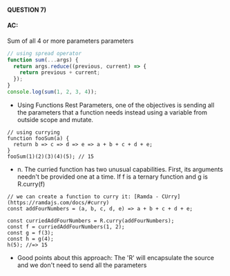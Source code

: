 #### QUESTION 7)

#### AC:
Sum of all 4 or more parameters parameters

```javascript
// using spread operator
function sum(...args) {
  return args.reduce((previous, current) => {
    return previous + current;
  });
}
console.log(sum(1, 2, 3, 4));
```

- Using Functions Rest Parameters, one of the objectives is sending all the parameters that a function needs instead using a variable from outside scope and mutate. 


```javasript
// using currying
function fooSum(a) {
  return b => c => d => e => a + b + c + d + e;
}
fooSum(1)(2)(3)(4)(5); // 15
```
- n. The curried function has two unusual capabilities. First, its arguments needn't be provided one at a time. If f is a ternary function and g is R.curry(f)


```javasript
// we can create a function to curry it: [Ramda - CUrry](https://ramdajs.com/docs/#curry)
const addFourNumbers = (a, b, c, d, e) => a + b + c + d + e;

const curriedAddFourNumbers = R.curry(addFourNumbers);
const f = curriedAddFourNumbers(1, 2);
const g = f(3);
const h = g(4);
h(5); //=> 15
```

- Good points about this approach: The 'R' will encapsulate the source and we don't need to send all the parameters

